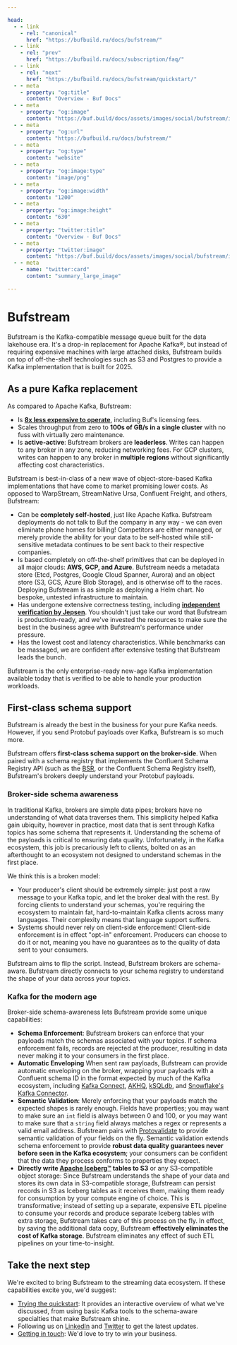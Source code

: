 ```yaml
---

head:
  - - link
    - rel: "canonical"
      href: "https://bufbuild.ru/docs/bufstream/"
  - - link
    - rel: "prev"
      href: "https://bufbuild.ru/docs/subscription/faq/"
  - - link
    - rel: "next"
      href: "https://bufbuild.ru/docs/bufstream/quickstart/"
  - - meta
    - property: "og:title"
      content: "Overview - Buf Docs"
  - - meta
    - property: "og:image"
      content: "https://buf.build/docs/assets/images/social/bufstream/index.png"
  - - meta
    - property: "og:url"
      content: "https://bufbuild.ru/docs/bufstream/"
  - - meta
    - property: "og:type"
      content: "website"
  - - meta
    - property: "og:image:type"
      content: "image/png"
  - - meta
    - property: "og:image:width"
      content: "1200"
  - - meta
    - property: "og:image:height"
      content: "630"
  - - meta
    - property: "twitter:title"
      content: "Overview - Buf Docs"
  - - meta
    - property: "twitter:image"
      content: "https://buf.build/docs/assets/images/social/bufstream/index.png"
  - - meta
    - name: "twitter:card"
      content: "summary_large_image"

---
```


# Bufstream

Bufstream is the Kafka-compatible message queue built for the data lakehouse era. It's a drop-in replacement for Apache Kafka®, but instead of requiring expensive machines with large attached disks, Bufstream builds on top of off-the-shelf technologies such as S3 and Postgres to provide a Kafka implementation that is built for 2025.

## As a pure Kafka replacement

As compared to Apache Kafka, Bufstream:

- Is **[8x less expensive to operate](cost/)**, including Buf's licensing fees.
- Scales throughput from zero to **100s of GB/s in a single cluster** with no fuss with virtually zero maintenance.
- Is **active-active**: Bufstream brokers are **leaderless**. Writes can happen to any broker in any zone, reducing networking fees. For GCP clusters, writes can happen to any broker in **multiple regions** without significantly affecting cost characteristics.

Bufstream is best-in-class of a new wave of object-store-based Kafka implementations that have come to market promising lower costs. As opposed to WarpStream, StreamNative Ursa, Confluent Freight, and others, Bufstream:

- Can be **completely self-hosted**, just like Apache Kafka. Bufstream deployments do not talk to Buf the company in any way - we can even eliminate phone homes for billing! Competitors are either managed, or merely provide the ability for your data to be self-hosted while still-sensitive metadata continues to be sent back to their respective companies.
- Is based completely on off-the-shelf primitives that can be deployed in all major clouds: **AWS, GCP, and Azure**. Bufstream needs a metadata store (Etcd, Postgres, Google Cloud Spanner, Aurora) and an object store (S3, GCS, Azure Blob Storage), and is otherwise off to the races. Deploying Bufstream is as simple as deploying a Helm chart. No bespoke, untested infrastructure to maintain.
- Has undergone extensive correctness testing, including **[independent verification by Jepsen](https://jepsen.io/analyses/bufstream-0.1.0)**. You shouldn't just take our word that Bufstream is production-ready, and we've invested the resources to make sure the best in the business agree with Bufstream's performance under pressure.
- Has the lowest cost and latency characteristics. While benchmarks can be massaged, we are confident after extensive testing that Bufstream leads the bunch.

Bufstream is the only enterprise-ready new-age Kafka implementation available today that is verified to be able to handle your production workloads.

## First-class schema support

Bufstream is already the best in the business for your pure Kafka needs. However, if you send Protobuf payloads over Kafka, Bufstream is so much more.

Bufstream offers **first-class schema support on the broker-side**. When paired with a schema registry that implements the Confluent Schema Registry API (such as the [BSR](../bsr/), or the Confluent Schema Registry itself), Bufstream's brokers deeply understand your Protobuf payloads.

### Broker-side schema awareness

In traditional Kafka, brokers are simple data pipes; brokers have no understanding of what data traverses them. This simplicity helped Kafka gain ubiquity, however in practice, most data that is sent through Kafka topics has some schema that represents it. Understanding the schema of the payloads is critical to ensuring data quality. Unfortunately, in the Kafka ecosystem, this job is precariously left to clients, bolted on as an afterthought to an ecosystem not designed to understand schemas in the first place.

We think this is a broken model:

- Your producer's client should be extremely simple: just post a raw message to your Kafka topic, and let the broker deal with the rest. By forcing clients to understand your schemas, you're requiring the ecosystem to maintain fat, hard-to-maintain Kafka clients across many languages. Their complexity means that language support suffers.
- Systems should never rely on client-side enforcement! Client-side enforcement is in effect "opt-in" enforcement. Producers can choose to do it or not, meaning you have no guarantees as to the quality of data sent to your consumers.

Bufstream aims to flip the script. Instead, Bufstream brokers are schema-aware. Bufstream directly connects to your schema registry to understand the shape of your data across your topics.

### Kafka for the modern age

Broker-side schema-awareness lets Bufstream provide some unique capabilities:

- **Schema Enforcement**: Bufstream brokers can enforce that your payloads match the schemas associated with your topics. If schema enforcement fails, records are rejected at the producer, resulting in data never making it to your consumers in the first place.
- **Automatic Enveloping** When sent raw payloads, Bufstream can provide automatic enveloping on the broker, wrapping your payloads with a Confluent schema ID in the format expected by much of the Kafka ecosystem, including [Kafka Connect](https://docs.confluent.io/platform/current/connect/index.html), [AKHQ](https://akhq.io/), [kSQLdb](https://ksqldb.io/), and [Snowflake's Kafka Connector](https://docs.confluent.io/cloud/current/connectors/cc-snowflake-sink/cc-snowflake-sink.html#schema-config).
- **Semantic Validation**: Merely enforcing that your payloads match the expected shapes is rarely enough. Fields have properties; you may want to make sure an `int` field is always between 0 and 100, or you may want to make sure that a `string` field always matches a regex or represents a valid email address. Bufstream pairs with [Protovalidate](https://github.com/bufbuild/protovalidate) to provide semantic validation of your fields on the fly. Semantic validation extends schema enforcement to provide **robust data quality guarantees never before seen in the Kafka ecosystem**; your consumers can be confident that the data they process conforms to properties they expect.
- **Directly write [Apache Iceberg™](https://iceberg.apache.org/) tables to S3** or any S3-compatible object storage: Since Bufstream understands the shape of your data and stores its own data in S3-compatible storage, Bufstream can persist records in S3 as Iceberg tables as it receives them, making them ready for consumption by your compute engine of choice. This is transformative; instead of setting up a separate, expensive ETL pipeline to consume your records and produce separate Iceberg tables with extra storage, Bufstream takes care of this process on the fly. In effect, by saving the additional data copy, Bufstream **effectively eliminates the cost of Kafka storage**. Bufstream eliminates any effect of such ETL pipelines on your time-to-insight.

## Take the next step

We're excited to bring Bufstream to the streaming data ecosystem. If these capabilities excite you, we'd suggest:

- [Trying the quickstart](quickstart/): It provides an interactive overview of what we've discussed, from using basic Kafka tools to the schema-aware specialties that make Bufstream shine.
- Following us on [LinkedIn](https://linkedin.com/company/bufbuild) and [Twitter](https://twitter.com/bufbuild) to get the latest updates.
- [Getting in touch](../contact/): We'd love to try to win your business.
